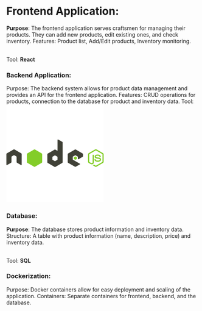 # Frontend Application:

**Purpose**: The frontend application serves craftsmen for managing their products. They can add new products, edit existing ones, and check inventory.
Features: Product list, Add/Edit products, Inventory monitoring.
<p> </p>

  <br> Tool: **React**

### Backend Application:

Purpose: The backend system allows for product data management and provides an API for the frontend application.
Features: CRUD operations for products, connection to the database for product and inventory data.
Tool: <br> ![Node.js](https://raw.githubusercontent.com/devicons/devicon/master/icons/nodejs/nodejs-original-wordmark.svg)

### Database:

**Purpose**: The database stores product information and inventory data.
Structure: A table with product information (name, description, price) and inventory data.
<p> </p> 

<br> Tool: **SQL**

### Dockerization:

Purpose: Docker containers allow for easy deployment and scaling of the application.
Containers: Separate containers for frontend, backend, and the database.
